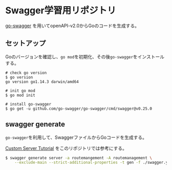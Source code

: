 # Swagger学習用リポジトリ

[go-swagger](https://github.com/go-swagger/go-swagger) を用いてopenAPI-v2.0からGoのコードを生成する。

## セットアップ
Goのバージョンを確認し、`go mod`を初期化、その後`go-swagger`をインストールする。
```
# check go version
$ go version 
go version go1.14.3 darwin/amd64

# init go mod
$ go mod init

# install go-swagger
$ go get -u github.com/go-swagger/go-swagger/cmd/swagger@v0.25.0

```

## swagger generate
`go-swagger`を利用して、SwaggerファイルからGoコードを生成する。

[Custom Server Tutorial](https://goswagger.io/tutorial/custom-server.html) をこのリポジトリでは参考にする。

```bash
$ swagger generate server -a routemangement -A routemanagement \
    --exclude-main --strict-additional-properties -t gen -f ./swagger.yml

```

